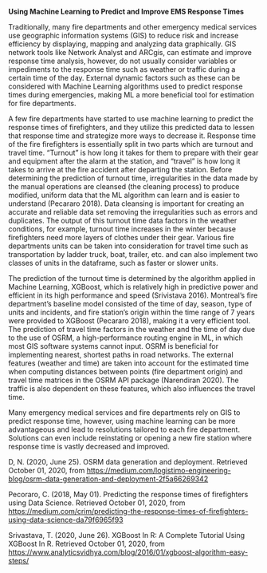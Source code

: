 **Using Machine Learning to Predict and Improve EMS Response Times**

Traditionally, many fire departments and other emergency medical services use geographic information systems (GIS) to reduce risk and increase efficiency by displaying, mapping and analyzing data graphically. GIS network tools like Network Analyst and ARCgis, can estimate and improve response time analysis, however, do not usually consider variables or impediments to the response time such as weather or traffic during a certain time of the day. External dynamic factors such as these can be considered with Machine Learning algorithms used to predict response times during emergencies, making ML a more beneficial tool for estimation for fire departments.

A few fire departments have started to use machine learning to predict the response times of firefighters, and they utilize this predicted data to lessen that response time and strategize more ways to decrease it. Response time of the fire firefighters is essentially split in two parts which are turnout and travel time. “Turnout” is how long it takes for them to prepare with their gear and equipment after the alarm at the station, and “travel” is how long it takes to arrive at the fire accident after departing the station. Before determining the prediction of turnout time, irregularities in the data made by the manual operations are cleansed (the cleaning process) to produce modified, uniform data that the ML algorithm can learn and is easier to understand (Pecararo 2018). Data cleansing is important for creating an accurate and reliable data set removing the irregularities such as errors and duplicates. The output of this turnout time data factors in the weather conditions, for example, turnout time increases in the winter because firefighters need more layers of clothes under their gear. Various fire departments units can be taken into consideration for travel time such as transportation by ladder truck, boat, trailer, etc. and can also implement two classes of units in the dataframe, such as faster or slower units. 

The prediction of the turnout time is determined by the algorithm applied in Machine Learning, XGBoost, which is relatively high in predictive power and efficient in its high performance and speed (Srivistava 2016). Montreal’s fire department’s baseline model consisted of the time of day, season, type of units and incidents, and fire station’s origin within the time range of 7 years were provided to XGBoost (Pecararo 2018), making it a very efficient tool. The prediction of travel time factors in the weather and the time of day due to the use of OSRM, a high-performance routing engine in ML, in which most GIS software systems cannot input. OSRM is beneficial for implementing nearest, shortest paths in road networks. The external features (weather and time) are taken into account for the estimated time when computing distances between points (fire department origin) and travel time matrices in the OSRM API package (Narendiran 2020). The traffic is also dependent on these features, which also influences the travel time.

Many emergency medical services and fire departments rely on GIS to predict response time, however, using machine learning can be more advantageous and lead to resolutions tailored to each fire department. Solutions can even include reinstating or opening a new fire station where response time is vastly decreased and improved. 





D, N. (2020, June 25). OSRM data generation and deployment. Retrieved October 01, 2020, from https://medium.com/logistimo-engineering-blog/osrm-data-generation-and-deployment-2f5a66269342

Pecoraro, C. (2018, May 01). Predicting the response times of firefighters using Data Science. Retrieved October 01, 2020, from https://medium.com/crim/predicting-the-response-times-of-firefighters-using-data-science-da79f6965f93

Srivastava, T. (2020, June 26). XGBoost In R: A Complete Tutorial Using XGBoost In R. Retrieved October 01, 2020, from https://www.analyticsvidhya.com/blog/2016/01/xgboost-algorithm-easy-steps/

